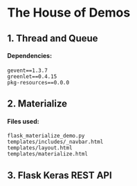 # The House of Demos

## 1. Thread and Queue

####  Dependencies:
  ```
  gevent==1.3.7
  greenlet==0.4.15
  pkg-resources==0.0.0
  ```
## 2. Materialize

####   Files used:
   ```
   flask_materialize_demo.py
   templates/includes/_navbar.html
   templates/layout.html
   templates/materialize.html
   ```
## 3. Flask Keras REST API
